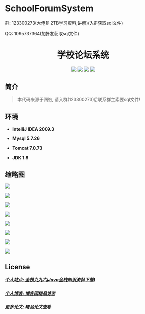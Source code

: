 # SchoolForumSystem

<p>群: 123300273(大佬群 2TB学习资料,讲解)(入群获取sql文件)</p>
<p>QQ: 1095737364(加好友获取sql文件)</p>

<p><h1 align="center">学校论坛系统</h1></p>

<p align="center">
	<img src="https://img.shields.io/badge/jdk-1.8-orange.svg"/>
    <img src="https://img.shields.io/badge/spring-5.x-lightgrey.svg"/>
    <img src="https://img.shields.io/badge/springmvc-3.x-blue.svg"/>
    <img src="https://img.shields.io/badge/mybatis-3.x-blue.svg"/>
</p>

## 简介

> 本代码来源于网络, 请入群(123300273)后联系群主索要sql文件!
>


## 环境

- <b>IntelliJ IDEA 2009.3</b>

- <b>Mysql 5.7.26</b>

- <b>Tomcat 7.0.73</b>

- <b>JDK 1.8</b>


## 缩略图

![](https://img2020.cnblogs.com/blog/588112/202011/588112-20201122170306886-573626869.png)

![](https://img2020.cnblogs.com/blog/588112/202011/588112-20201122170320389-483190518.png)

![](https://img2020.cnblogs.com/blog/588112/202011/588112-20201122170328874-1622738624.png)

![](https://img2020.cnblogs.com/blog/588112/202011/588112-20201122170338622-1332297223.png)

![](https://img2020.cnblogs.com/blog/588112/202011/588112-20201122170351806-1022321439.png)

![](https://img2020.cnblogs.com/blog/588112/202011/588112-20201122170404464-1886373247.png)

![](https://img2020.cnblogs.com/blog/588112/202011/588112-20201122170413793-1870413443.png)

![](https://img2020.cnblogs.com/blog/588112/202011/588112-20201122170424949-590474697.png)

## License

##### [个人站点: 全栈九九六(Java全栈知识资料下载)](https://www.blog996.com/)
##### [个人博客: 博客园精品博客](https://www.cnblogs.com/yysbolg/)
##### [更多论文: 精品论文查看](https://www.cnblogs.com/yysbolg/category/1886262.html)



